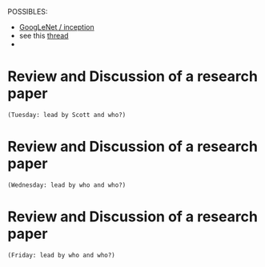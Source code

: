 POSSIBLES:

* [GoogLeNet / inception](http://www.cs.unc.edu/~wliu/papers/GoogLeNet.pdf)
* see this [thread](https://github.com/garibaldu/comp421/issues/10)
*





# Review and Discussion of a research paper
`(Tuesday: lead by Scott and who?)`

# Review and Discussion of a research paper
`(Wednesday: lead by who and who?)`

# Review and Discussion of a research paper
`(Friday: lead by who and who?)`

